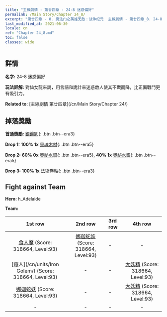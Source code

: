 ```yaml
---
title: "主線劇情 - 第廿四章 - 24-8 迷惑偏好"
permalink: /Main Story/Chapter 24_8/
excerpt: "第廿四章 - 8. 魔法门之英雄无敌：战争纪元  主線劇情 - 第廿四章_8. 24-8 迷惑偏好"
last_modified_at: 2021-06-30
locale: cn
ref: "Chapter 24_8.md"
toc: false
classes: wide
---
```


## 詳情

 **名字:** 24-8 迷惑偏好

 **玩法詳解:** 對仙女龍來說，用言語和詭計來迷惑敵人使其不戰而降，比正面戰鬥更有吸引力。

 **Related to:** [主線劇情 第廿四章](/cn/Main Story/Chapter 24/)

## 掉落獎勵

 **首通獎勵:** [銀鑰匙](/cn/Items/con_693/){: .btn .btn--era3}

 **Drop 1:** **100% 1x** [靈魂木材](/cn/Items/mat_83/){: .btn .btn--era5}

 **Drop 2:** **60% 0x** [奧祕水銀](/cn/Items/mat_77/){: .btn .btn--era5}, **40% 1x** [奧祕水銀](/cn/Items/mat_77/){: .btn .btn--era5}

 **Drop 3:** **100% 1x** [法術卷軸](/cn/Items/con_694/){: .btn .btn--era3}


## Fight against Team
 **Hero:** h_Adelaide

 **Team:**


  | 1st row | 2nd row | 3rd row | 4th row |
  |:----:|:----:|:----|:----:|
  | [食人魔](/cn/units/Ogre/) (Score: 318664, Level:93)  | [娜迦蛇妖](/cn/units/Naga/) (Score: 318664, Level:93)  | - | - |
  | [鐵人](/cn/units/Iron Golem/) (Score: 318664, Level:93)  | - | - | [大妖精](/cn/units/Gremlin/) (Score: 318664, Level:93)  |
  | [娜迦蛇妖](/cn/units/Naga/) (Score: 318664, Level:93)  | - | - | [大妖精](/cn/units/Gremlin/) (Score: 318664, Level:93)  |
  | - | - | - | - |


